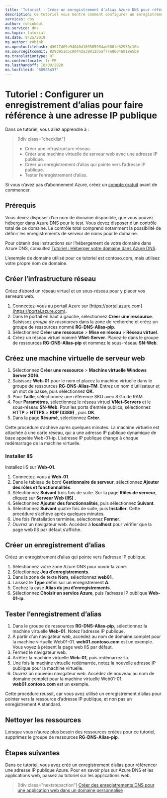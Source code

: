 ```yaml
---
title: 'Tutoriel : Créer un enregistrement d’alias Azure DNS pour référencer une adresse IP publique Azure'
description: Ce tutoriel vous montre comment configurer un enregistrement d’alias Azure DNS pour référencer une adresse IP publique Azure.
services: dns
author: rohinkoul
ms.service: dns
ms.topic: tutorial
ms.date: 9/25/2018
ms.author: rohink
ms.openlocfilehash: d3017d09e94040d16950598dad360fe32930c16b
ms.sourcegitcommit: 829d951d5c90442a38012daaf77e86046018e5b9
ms.translationtype: HT
ms.contentlocale: fr-FR
ms.lasthandoff: 10/09/2020
ms.locfileid: "80985437"
---
```

# <a name="tutorial-configure-an-alias-record-to-refer-to-an-azure-public-ip-address"></a>Tutoriel : Configurer un enregistrement d’alias pour faire référence à une adresse IP publique 

Dans ce tutoriel, vous allez apprendre à :

> [!div class="checklist"]
> * Créer une infrastructure réseau.
> * Créer une machine virtuelle de serveur web avec une adresse IP publique.
> * Créer un enregistrement d’alias qui pointe vers l’adresse IP publique.
> * Tester l’enregistrement d’alias.


Si vous n’avez pas d’abonnement Azure, créez un [compte gratuit](https://azure.microsoft.com/free/?WT.mc_id=A261C142F) avant de commencer.

## <a name="prerequisites"></a>Prérequis
Vous devez disposer d’un nom de domaine disponible, que vous pouvez héberger dans Azure DNS pour le test. Vous devez disposer d’un contrôle total de ce domaine. Le contrôle total comprend notamment la possibilité de définir les enregistrements de serveur de noms pour le domaine.

Pour obtenir des instructions sur l’hébergement de votre domaine dans Azure DNS, consultez [Tutoriel : Héberger votre domaine dans Azure DNS](dns-delegate-domain-azure-dns.md).

L’exemple de domaine utilisé pour ce tutoriel est contoso.com, mais utilisez votre propre nom de domaine.

## <a name="create-the-network-infrastructure"></a>Créer l’infrastructure réseau
Créez d’abord un réseau virtuel et un sous-réseau pour y placer vos serveurs web.
1. Connectez-vous au portail Azure sur [https://portal.azure.com](https://portal.azure.com).
2. Dans le portail en haut à gauche, sélectionnez **Créer une ressource**. Saisissez *groupe de ressources* dans la zone de recherche et créez un groupe de ressources nommé **RG-DNS-Alias-pip**.
3. Sélectionnez **Créer une ressource** > **Mise en réseau** > **Réseau virtuel**.
4. Créez un réseau virtuel nommé **VNet-Server**. Placez-le dans le groupe de ressources **RG-DNS-Alias-pip** et nommez le sous-réseau **SN-Web**.

## <a name="create-a-web-server-virtual-machine"></a>Créez une machine virtuelle de serveur web
1. Sélectionnez **Créer une ressource** > **Machine virtuelle Windows Server 2016**.
2. Saisissez **Web-01** pour le nom et placez la machine virtuelle dans le groupe de ressources **RG-DNS-Alias-TM**. Entrez un nom d’utilisateur et un mot de passe, puis sélectionnez **OK**.
3. Pour **Taille**, sélectionnez une référence SKU avec 8 Go de RAM.
4. Pour **Paramètres**, sélectionnez le réseau virtuel **VNet-Servers** et le sous-réseau **SN-Web**. Pour les ports d’entrée publics, sélectionnez **HTTP** > **HTTPS** > **RDP (3389)** , puis **OK**.
5. Dans la page **Résumé**, sélectionnez **Créer**.

Cette procédure s’achève après quelques minutes. La machine virtuelle est attachée à une carte réseau, qui a une adresse IP publique dynamique de base appelée Web-01-ip. L’adresse IP publique change à chaque redémarrage de la machine virtuelle.

### <a name="install-iis"></a>Installer IIS

Installez IIS sur **Web-01**.

1. Connectez-vous à **Web-01**.
2. Dans le tableau de bord **Gestionnaire de serveur**, sélectionnez **Ajouter des rôles et fonctionnalités**.
3. Sélectionnez **Suivant** trois fois de suite. Sur la page **Rôles de serveur**, cliquez sur **Serveur Web (IIS)** .
4. Sélectionnez **Ajouter des fonctionnalités**, puis sélectionnez **Suivant**.
5. Sélectionnez **Suivant** quatre fois de suite, puis **Installer**. Cette procédure s’achève après quelques minutes.
6. Une fois l’installation terminée, sélectionnez **Fermer**.
7. Ouvrez un navigateur web. Accédez à **localhost** pour vérifier que la page web IIS par défaut s’affiche.

## <a name="create-an-alias-record"></a>Créer un enregistrement d’alias

Créez un enregistrement d’alias qui pointe vers l’adresse IP publique.

1. Sélectionnez votre zone Azure DNS pour ouvrir la zone.
2. Sélectionnez **Jeu d’enregistrements**.
3. Dans la zone de texte **Nom**, sélectionnez **web01**.
4. Laissez le **Type** défini sur un enregistrement **A**.
5. Cochez la case **Alias du jeu d’enregistrements**.
6. Sélectionnez **Choisir un service Azure**, puis l’adresse IP publique **Web-01-ip**.

## <a name="test-the-alias-record"></a>Tester l’enregistrement d’alias

1. Dans le groupe de ressources **RG-DNS-Alias-pip**, sélectionnez la machine virtuelle **Web-01**. Notez l’adresse IP publique.
1. À partir d’un navigateur web, accédez au nom de domaine complet pour la machine virtuelle Web01-01. **web01.contoso.com** est un exemple. Vous voyez à présent la page web IIS par défaut.
2. Fermez le navigateur web.
3. Arrêtez la machine virtuelle **Web-01**, puis redémarrez-la.
4. Une fois la machine virtuelle redémarrée, notez la nouvelle adresse IP publique pour la machine virtuelle.
5. Ouvrez un nouveau navigateur web. Accédez de nouveau au nom de domaine complet pour la machine virtuelle Web01-01. **web01.contoso.com** est un exemple.

Cette procédure réussit, car vous avez utilisé un enregistrement d’alias pour pointer vers la ressource d’adresse IP publique, et non pas un enregistrement A standard.

## <a name="clean-up-resources"></a>Nettoyer les ressources

Lorsque vous n’aurez plus besoin des ressources créées pour ce tutoriel, supprimez le groupe de ressources **RG-DNS-Alias-pip**.


## <a name="next-steps"></a>Étapes suivantes

Dans ce tutoriel, vous avez créé un enregistrement d’alias pour référencer une adresse IP publique Azure. Pour en savoir plus sur Azure DNS et les applications web, passez au tutoriel sur les applications web.

> [!div class="nextstepaction"]
> [Créer des enregistrements DNS pour une application web dans un domaine personnalisé](./dns-web-sites-custom-domain.md)
